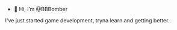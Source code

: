 - 👋 Hi, I’m @BBBomber

I've just started game development, tryna learn and getting better..

<!---
BBBomber/BBBomber is a ✨ special ✨ repository because its `README.md` (this file) appears on your GitHub profile.
You can click the Preview link to take a look at your changes.
--->
